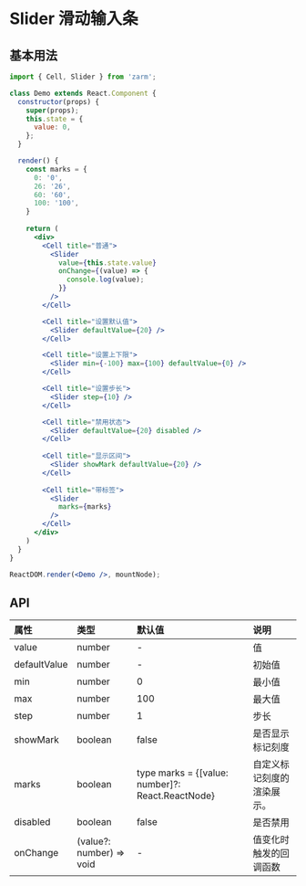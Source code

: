 # Slider 滑动输入条



## 基本用法
```jsx
import { Cell, Slider } from 'zarm';

class Demo extends React.Component {
  constructor(props) {
    super(props);
    this.state = {
      value: 0,
    };
  }

  render() {
    const marks = {
      0: '0',
      26: '26',
      60: '60',
      100: '100',
    }
  
    return (
      <div>
        <Cell title="普通">
          <Slider
            value={this.state.value}
            onChange={(value) => {
              console.log(value);
            }}
          />
        </Cell>

        <Cell title="设置默认值">
          <Slider defaultValue={20} />
        </Cell>

        <Cell title="设置上下限">
          <Slider min={-100} max={100} defaultValue={0} />
        </Cell>

        <Cell title="设置步长">
          <Slider step={10} />
        </Cell>

        <Cell title="禁用状态">
          <Slider defaultValue={20} disabled />
        </Cell>
        
        <Cell title="显示区间">
          <Slider showMark defaultValue={20} />
        </Cell>
        
        <Cell title="带标签">
          <Slider 
            marks={marks} 
          />
        </Cell>
      </div>
    )
  }
}

ReactDOM.render(<Demo />, mountNode);
```



## API

| 属性 | 类型 | 默认值 | 说明 |
| :--- | :--- | :--- | :--- |
| value | number | - | 值 |
| defaultValue | number | - | 初始值 |
| min | number | 0 | 最小值 |
| max | number | 100 | 最大值 |
| step | number | 1 | 步长 |
| showMark | boolean | false | 是否显示标记刻度 |
| marks | boolean | type marks = {[value: number]?: React.ReactNode} | 自定义标记刻度的渲染展示。|
| disabled | boolean | false | 是否禁用 |
| onChange | (value?: number) => void | - | 值变化时触发的回调函数 |
